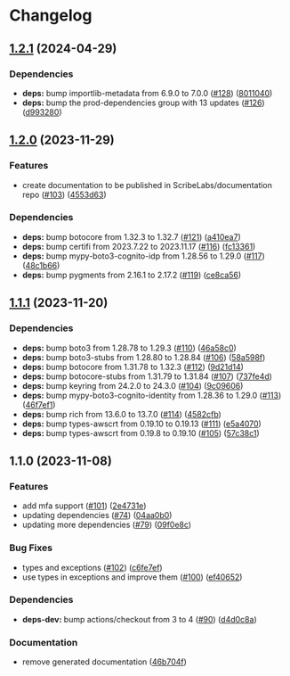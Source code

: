 # Changelog

## [1.2.1](https://github.com/ScribeLabsAI/ScribeAuth/compare/1.2.0...1.2.1) (2024-04-29)


### Dependencies

* **deps:** bump importlib-metadata from 6.9.0 to 7.0.0 ([#128](https://github.com/ScribeLabsAI/ScribeAuth/issues/128)) ([8011040](https://github.com/ScribeLabsAI/ScribeAuth/commit/801104005ffe3a164c615edb95de9b99e9c3f787))
* **deps:** bump the prod-dependencies group with 13 updates ([#126](https://github.com/ScribeLabsAI/ScribeAuth/issues/126)) ([d993280](https://github.com/ScribeLabsAI/ScribeAuth/commit/d99328057fe53a36d766639a44bf8cef3855085c))

## [1.2.0](https://github.com/ScribeLabsAI/ScribeAuth/compare/1.1.1...1.2.0) (2023-11-29)


### Features

* create documentation to be published in ScribeLabs/documentation repo ([#103](https://github.com/ScribeLabsAI/ScribeAuth/issues/103)) ([4553d63](https://github.com/ScribeLabsAI/ScribeAuth/commit/4553d63655975d5223fe73d581b20f133d6e08d7))


### Dependencies

* **deps:** bump botocore from 1.32.3 to 1.32.7 ([#121](https://github.com/ScribeLabsAI/ScribeAuth/issues/121)) ([a410ea7](https://github.com/ScribeLabsAI/ScribeAuth/commit/a410ea7a385f1b3881ce2465b85d0d8d7ec187c0))
* **deps:** bump certifi from 2023.7.22 to 2023.11.17 ([#116](https://github.com/ScribeLabsAI/ScribeAuth/issues/116)) ([fc13361](https://github.com/ScribeLabsAI/ScribeAuth/commit/fc133616e2b430129013564cb2902e543383fd6a))
* **deps:** bump mypy-boto3-cognito-idp from 1.28.56 to 1.29.0 ([#117](https://github.com/ScribeLabsAI/ScribeAuth/issues/117)) ([48c1b66](https://github.com/ScribeLabsAI/ScribeAuth/commit/48c1b661ca60d223b91028a858fa08e19ea042e1))
* **deps:** bump pygments from 2.16.1 to 2.17.2 ([#119](https://github.com/ScribeLabsAI/ScribeAuth/issues/119)) ([ce8ca56](https://github.com/ScribeLabsAI/ScribeAuth/commit/ce8ca5658db09d257cdf22d2631e931b61286693))

## [1.1.1](https://github.com/ScribeLabsAI/ScribeAuth/compare/1.1.0...1.1.1) (2023-11-20)


### Dependencies

* **deps:** bump boto3 from 1.28.78 to 1.29.3 ([#110](https://github.com/ScribeLabsAI/ScribeAuth/issues/110)) ([46a58c0](https://github.com/ScribeLabsAI/ScribeAuth/commit/46a58c0189de1c25d695eb8adfe52c27a2db7546))
* **deps:** bump boto3-stubs from 1.28.80 to 1.28.84 ([#106](https://github.com/ScribeLabsAI/ScribeAuth/issues/106)) ([58a598f](https://github.com/ScribeLabsAI/ScribeAuth/commit/58a598f6157be7a4402de9dfd66f99fbd271f464))
* **deps:** bump botocore from 1.31.78 to 1.32.3 ([#112](https://github.com/ScribeLabsAI/ScribeAuth/issues/112)) ([9d21d14](https://github.com/ScribeLabsAI/ScribeAuth/commit/9d21d1443894f5e32a3972f2542918572f240793))
* **deps:** bump botocore-stubs from 1.31.79 to 1.31.84 ([#107](https://github.com/ScribeLabsAI/ScribeAuth/issues/107)) ([737fe4d](https://github.com/ScribeLabsAI/ScribeAuth/commit/737fe4d599bfc823dc18c5306447b38c17eceef2))
* **deps:** bump keyring from 24.2.0 to 24.3.0 ([#104](https://github.com/ScribeLabsAI/ScribeAuth/issues/104)) ([9c09606](https://github.com/ScribeLabsAI/ScribeAuth/commit/9c096061b59304780293a60dd46cf33f7459ab65))
* **deps:** bump mypy-boto3-cognito-identity from 1.28.36 to 1.29.0 ([#113](https://github.com/ScribeLabsAI/ScribeAuth/issues/113)) ([46f7ef1](https://github.com/ScribeLabsAI/ScribeAuth/commit/46f7ef1d9fe74e019242d15b4d0b20cee4f337d9))
* **deps:** bump rich from 13.6.0 to 13.7.0 ([#114](https://github.com/ScribeLabsAI/ScribeAuth/issues/114)) ([4582cfb](https://github.com/ScribeLabsAI/ScribeAuth/commit/4582cfb00971b446e18e694a973273a79bab3b76))
* **deps:** bump types-awscrt from 0.19.10 to 0.19.13 ([#111](https://github.com/ScribeLabsAI/ScribeAuth/issues/111)) ([e5a4070](https://github.com/ScribeLabsAI/ScribeAuth/commit/e5a4070fea5d44854db876bf21a1b704244c41ec))
* **deps:** bump types-awscrt from 0.19.8 to 0.19.10 ([#105](https://github.com/ScribeLabsAI/ScribeAuth/issues/105)) ([57c38c1](https://github.com/ScribeLabsAI/ScribeAuth/commit/57c38c15f1ecb6e73af89d766246cc22738c299d))

## 1.1.0 (2023-11-08)


### Features

* add mfa support ([#101](https://github.com/ScribeLabsAI/ScribeAuth/issues/101)) ([2e4731e](https://github.com/ScribeLabsAI/ScribeAuth/commit/2e4731e9260a0ff98937a2d1edab7874a917ab7f))
* updating dependencies ([#74](https://github.com/ScribeLabsAI/ScribeAuth/issues/74)) ([04aa0b0](https://github.com/ScribeLabsAI/ScribeAuth/commit/04aa0b005991d40ee0433e98c5911f9764552f17))
* updating more dependencies ([#79](https://github.com/ScribeLabsAI/ScribeAuth/issues/79)) ([09f0e8c](https://github.com/ScribeLabsAI/ScribeAuth/commit/09f0e8cf50bc8a40e6c5806b2a5554d6810361ea))


### Bug Fixes

* types and exceptions ([#102](https://github.com/ScribeLabsAI/ScribeAuth/issues/102)) ([c6fe7ef](https://github.com/ScribeLabsAI/ScribeAuth/commit/c6fe7ef0d2e752eb130f7ae23f940ef0caee5897))
* use types in exceptions and improve them ([#100](https://github.com/ScribeLabsAI/ScribeAuth/issues/100)) ([ef40652](https://github.com/ScribeLabsAI/ScribeAuth/commit/ef40652b9fe81d3a356af4f6da68a8b2e1e53c9e))


### Dependencies

* **deps-dev:** bump actions/checkout from 3 to 4 ([#90](https://github.com/ScribeLabsAI/ScribeAuth/issues/90)) ([d4d0c8a](https://github.com/ScribeLabsAI/ScribeAuth/commit/d4d0c8ac7ac2a64ec7c5483ce640f4aa6232492c))


### Documentation

* remove generated documentation ([46b704f](https://github.com/ScribeLabsAI/ScribeAuth/commit/46b704ffb7f8e717c72a57c1c15f6d25bb8425b8))
